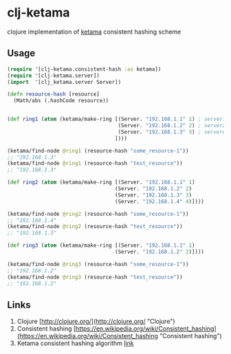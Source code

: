 # clj-ketama

clojure implementation of [ketama](https://www.google.ru/?gws_rd=ssl#newwindow=1&q=ketama+consistent+hashing "ketama") consistent hashing scheme

## Usage

```Clojure
(require '[clj-ketama.consistent-hash :as ketama])
(require '[clj-ketama.server])
(import  '[clj_ketama.server Server])

(defn resource-hash [resource]
  (Math/abs (.hashCode resource))


(def ring1 (atom (ketama/make-ring [(Server. "192.168.1.1" 1) ; server1 weight = 1 
                                    (Server. "192.168.1.2" 2) ; server2 weight = 2
                                    (Server. "192.168.1.3" 3) ; serverweight = 3
                                   ])))

(ketama/find-node @ring1 (resource-hash "some_resource-1"))
;; "192.168.1.3"
(ketama/find-node @ring1 (resource-hash "test_resource"))
;; "192.168.1.3"

(def ring2 (atom (ketama/make-ring [(Server. "192.168.1.1" 1)
                                   (Server. "192.168.1.2" 2)
                                   (Server. "192.168.1.3" 3)
                                   (Server. "192.168.1.4" 4)])))

(ketama/find-node @ring2 (resource-hash "some_resource-1"))
;; "192.168.1.4"
(ketama/find-node @ring2 (resource-hash "test_resource"))
;; "192.168.1.3"

(def ring3 (atom (ketama/make-ring [(Server. "192.168.1.1" 1)
                                   (Server. "192.168.1.2" 2)])))

(ketama/find-node @ring3 (resource-hash "some_resource-1"))
;; "192.168.1.2"
(ketama/find-node @ring3 (resource-hash "test_resource"))
;; "192.168.1.2"


```

## Links

1. Clojure [http://clojure.org/](http://clojure.org/ "Clojure")  
2. Consistent hashing [https://en.wikipedia.org/wiki/Consistent_hashing](https://en.wikipedia.org/wiki/Consistent_hashing "Consistent hashing")  
3. Ketama consistent hashing algorithm [link](https://www.google.ru/?gws_rd=ssl#newwindow=1&q=ketama+consistent+hashing "ketama")  
